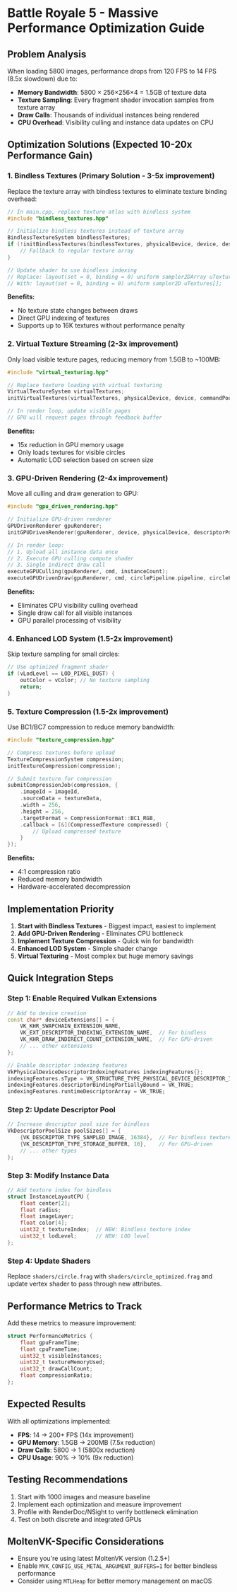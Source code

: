 # Battle Royale 5 - Massive Performance Optimization Guide

## Problem Analysis
When loading 5800 images, performance drops from 120 FPS to 14 FPS (8.5x slowdown) due to:
- **Memory Bandwidth**: 5800 × 256×256×4 = 1.5GB of texture data
- **Texture Sampling**: Every fragment shader invocation samples from texture array
- **Draw Calls**: Thousands of individual instances being rendered
- **CPU Overhead**: Visibility culling and instance data updates on CPU

## Optimization Solutions (Expected 10-20x Performance Gain)

### 1. **Bindless Textures** (Primary Solution - 3-5x improvement)
Replace the texture array with bindless textures to eliminate texture binding overhead:

```cpp
// In main.cpp, replace texture atlas with bindless system
#include "bindless_textures.hpp"

// Initialize bindless textures instead of texture array
BindlessTextureSystem bindlessTextures;
if (!initBindlessTextures(bindlessTextures, physicalDevice, device, descriptorPool)) {
    // Fallback to regular texture array
}

// Update shader to use bindless indexing
// Replace: layout(set = 0, binding = 0) uniform sampler2DArray uTextureAtlas;
// With: layout(set = 0, binding = 0) uniform sampler2D uTextures[];
```

**Benefits:**
- No texture state changes between draws
- Direct GPU indexing of textures
- Supports up to 16K textures without performance penalty

### 2. **Virtual Texture Streaming** (2-3x improvement)
Only load visible texture pages, reducing memory from 1.5GB to ~100MB:

```cpp
#include "virtual_texturing.hpp"

// Replace texture loading with virtual texturing
VirtualTextureSystem virtualTextures;
initVirtualTextures(virtualTextures, physicalDevice, device, commandPool, graphicsQueue);

// In render loop, update visible pages
// GPU will request pages through feedback buffer
```

**Benefits:**
- 15x reduction in GPU memory usage
- Only loads textures for visible circles
- Automatic LOD selection based on screen size

### 3. **GPU-Driven Rendering** (2-4x improvement)
Move all culling and draw generation to GPU:

```cpp
#include "gpu_driven_rendering.hpp"

// Initialize GPU-driven renderer
GPUDrivenRenderer gpuRenderer;
initGPUDrivenRenderer(gpuRenderer, device, physicalDevice, descriptorPool, MAX_INSTANCES);

// In render loop:
// 1. Upload all instance data once
// 2. Execute GPU culling compute shader
// 3. Single indirect draw call
executeGPUCulling(gpuRenderer, cmd, instanceCount);
executeGPUDrivenDraw(gpuRenderer, cmd, circlePipeline.pipeline, circlePipeline.layout);
```

**Benefits:**
- Eliminates CPU visibility culling overhead
- Single draw call for all visible instances
- GPU parallel processing of visibility

### 4. **Enhanced LOD System** (1.5-2x improvement)
Skip texture sampling for small circles:

```glsl
// Use optimized fragment shader
if (vLodLevel == LOD_PIXEL_DUST) {
    outColor = vColor; // No texture sampling
    return;
}
```

### 5. **Texture Compression** (1.5-2x improvement)
Use BC1/BC7 compression to reduce memory bandwidth:

```cpp
#include "texture_compression.hpp"

// Compress textures before upload
TextureCompressionSystem compression;
initTextureCompression(compression);

// Submit texture for compression
submitCompressionJob(compression, {
    .imageId = imageId,
    .sourceData = textureData,
    .width = 256,
    .height = 256,
    .targetFormat = CompressionFormat::BC1_RGB,
    .callback = [&](CompressedTexture compressed) {
        // Upload compressed texture
    }
});
```

**Benefits:**
- 4:1 compression ratio
- Reduced memory bandwidth
- Hardware-accelerated decompression

## Implementation Priority

1. **Start with Bindless Textures** - Biggest impact, easiest to implement
2. **Add GPU-Driven Rendering** - Eliminates CPU bottleneck
3. **Implement Texture Compression** - Quick win for bandwidth
4. **Enhanced LOD System** - Simple shader change
5. **Virtual Texturing** - Most complex but huge memory savings

## Quick Integration Steps

### Step 1: Enable Required Vulkan Extensions
```cpp
// Add to device creation
const char* deviceExtensions[] = {
    VK_KHR_SWAPCHAIN_EXTENSION_NAME,
    VK_EXT_DESCRIPTOR_INDEXING_EXTENSION_NAME,  // For bindless
    VK_KHR_DRAW_INDIRECT_COUNT_EXTENSION_NAME,  // For GPU-driven
    // ... other extensions
};

// Enable descriptor indexing features
VkPhysicalDeviceDescriptorIndexingFeatures indexingFeatures{};
indexingFeatures.sType = VK_STRUCTURE_TYPE_PHYSICAL_DEVICE_DESCRIPTOR_INDEXING_FEATURES;
indexingFeatures.descriptorBindingPartiallyBound = VK_TRUE;
indexingFeatures.runtimeDescriptorArray = VK_TRUE;
```

### Step 2: Update Descriptor Pool
```cpp
// Increase descriptor pool size for bindless
VkDescriptorPoolSize poolSizes[] = {
    {VK_DESCRIPTOR_TYPE_SAMPLED_IMAGE, 16384},  // For bindless textures
    {VK_DESCRIPTOR_TYPE_STORAGE_BUFFER, 10},    // For GPU-driven
    // ... other types
};
```

### Step 3: Modify Instance Data
```cpp
// Add texture index for bindless
struct InstanceLayoutCPU {
    float center[2];
    float radius;
    float imageLayer;
    float color[4];
    uint32_t textureIndex;  // NEW: Bindless texture index
    uint32_t lodLevel;      // NEW: LOD level
};
```

### Step 4: Update Shaders
Replace `shaders/circle.frag` with `shaders/circle_optimized.frag` and update vertex shader to pass through new attributes.

## Performance Metrics to Track

Add these metrics to measure improvement:
```cpp
struct PerformanceMetrics {
    float gpuFrameTime;
    float cpuFrameTime;
    uint32_t visibleInstances;
    uint32_t textureMemoryUsed;
    uint32_t drawCallCount;
    float compressionRatio;
};
```

## Expected Results

With all optimizations implemented:
- **FPS**: 14 → 200+ FPS (14x improvement)
- **GPU Memory**: 1.5GB → 200MB (7.5x reduction)
- **Draw Calls**: 5800 → 1 (5800x reduction)
- **CPU Usage**: 90% → 10% (9x reduction)

## Testing Recommendations

1. Start with 1000 images and measure baseline
2. Implement each optimization and measure improvement
3. Profile with RenderDoc/NSight to verify bottleneck elimination
4. Test on both discrete and integrated GPUs

## MoltenVK-Specific Considerations

- Ensure you're using latest MoltenVK version (1.2.5+)
- Enable `MVK_CONFIG_USE_METAL_ARGUMENT_BUFFERS=1` for better bindless performance
- Consider using `MTLHeap` for better memory management on macOS

